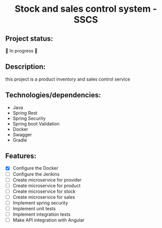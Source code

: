 <h1 align="center">Stock and sales control system - SSCS</h1>

<h2>Project status:</h2>🚀 In progress 🚧

## Description:
<p>this project is a product inventory and sales control service</p>

## Technologies/dependencies:
* Java
* Spring Rest
* Spring Security
* Spring boot Validation
* Docker
* Swagger
* Gradle

## Features:
- [x] Configure the Docker
- [ ] Configure the Jenkins
- [ ] Create microservice for provider
- [ ] Create microservice for product
- [ ] Create microservice for stock
- [ ] Create microservice for sales
- [ ] Implement spring security
- [ ] Implement unit tests
- [ ] Implement integration tests
- [ ] Make API integration with Angular
